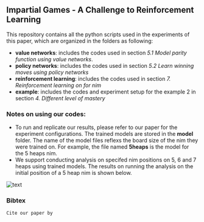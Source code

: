 
## Impartial Games - A Challenge to Reinforcement Learning

This repository contains all the python scripts used in the experiments of this paper, which are organized in the folders as following:

* **value networks**: includes the codes used in section *5.1 Model parity function using value networks*. 
* **policy networks**:  includes the codes used in section *5.2 Learn winning moves using policy networks*
* **reinforcement learning**: includes the codes used in section *7. Reinforcement learning on for nim*
* **example**: includes the codes and experiment setup for the example 2 in section *4. Different level of mastery*

### Notes on using our codes:
* To run and replicate our results, please refer to our paper for the experiment configurations. The trained models are stored in the **model** folder. The name of the model files reflexs the board size of the nim they were trained on. For example, the file named **5heaps** is the model for the 5 heaps nim. 
* We support conducting analysis on specifed nim positions on 5, 6 and 7 heaps using trained models. The results on running the analysis on the initial position of a 5 heap nim is shown below. 

![text](https://github.com/sagebei/Impartial-Games-a-Chanllenge-to-Reinforcement-Learning/blob/main/images/analysis_on_nim_board_position.png)

### Bibtex
```
Cite our paper by 
```




